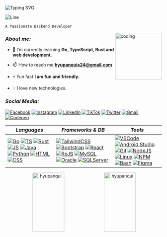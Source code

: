![Typing SVG](https://readme-typing-svg.demolab.com?font=JetBrains+Mono&size=23&pause=1000&center=true&multiline=true&width=700&height=75&lines=+I'm+Humberto+Yupanqui+Apaza;Software+Engineering+student+with+AI+in+Peru)


![Line](https://user-images.githubusercontent.com/73097560/115834477-dbab4500-a447-11eb-908a-139a6edaec5c.gif)



 ```
A Passionate Backend Developer 
 ```

<img align="right" alt="coding" src="https://media.giphy.com/media/M9gbBd9nbDrOTu1Mqx/giphy.gif?height=75" width="150"/>

### **_About me:_**

- 🌱 I’m currently learning **Go, TypeScript, Rust and web development.**

- 📫 How to reach me **hyupanquia24@gmail.com**

- ⚡ Fun fact **I am fun and friendly.**

- 💡 I love new technologies. 

### **_Social Media:_**
[![Facebook](https://user-images.githubusercontent.com/109688585/197315413-0807404e-7488-45d2-abad-1df6a566fb01.svg)](https://web.facebook.com/profile.php?id=100085827152668)
[![Instagram](https://user-images.githubusercontent.com/109688585/197315418-f47d9547-74b3-4e82-b6e3-576b76e71918.svg)](https://www.instagram.com/humbertoyupanqu3/)
[![LinkedIn](https://user-images.githubusercontent.com/109688585/197315950-06bd3031-c924-408b-9e0a-e96b968bbbd3.svg)](https://www.linkedin.com/in/humberto-yupanqui-64a299252/)
[![TikTok](https://user-images.githubusercontent.com/109688585/197315429-07ad4b38-82a5-45b3-a0f0-c3764b9280ba.svg)](https://www.tiktok.com/@humbertoyupanquii)
[![Twitter](https://user-images.githubusercontent.com/109688585/197315432-04df6483-de28-45e5-abc3-8ae4723fdda8.svg)](https://twitter.com/HumbertoYupanq3)
[![Gmail](https://user-images.githubusercontent.com/109688585/197362558-c5440ea0-3c55-4ddf-aaef-ee0f6b457068.svg)](mailto:hyupanquia24@gmail.com)
[![Codepen](https://user-images.githubusercontent.com/109688585/197363127-568d620c-1b7b-41b5-888a-629e88f54686.svg)](https://codepen.io/hyupanqui)

| _Languages_ | _Frameworks & DB_ | _Tools_ |
| --- | --- | --- |
| [![Go](https://user-images.githubusercontent.com/109688585/197362554-45787986-6193-4aa0-a9f8-31df6f9303fb.svg)](#) [![TS](https://user-images.githubusercontent.com/109688585/197362556-c1e9558e-4ad2-42d1-982f-6708efdbde47.svg)](#) [![Rust](https://user-images.githubusercontent.com/109688585/197365192-82c83268-97c8-4732-87f8-1a4937bae705.svg)](#) [![JS](https://user-images.githubusercontent.com/109688585/197362557-0d63e7db-7c66-4e76-a370-6db56dbfc4b8.svg)](#) [![Java](https://user-images.githubusercontent.com/109688585/197363128-ecd2856c-cdee-4db1-8018-f6d107cedf00.svg)](#) [![Python](https://user-images.githubusercontent.com/109688585/197363129-158e984d-6d5f-450e-90c2-4ea1290ece63.svg)](#) [![HTML](https://user-images.githubusercontent.com/109688585/197362561-966129ae-b464-430e-bdf6-eb0f25961409.svg)](#) [![CSS](https://user-images.githubusercontent.com/109688585/197362562-4900a3af-3815-4782-b837-080d41548bb6.svg)](#) |  [![TailwindCSS](https://user-images.githubusercontent.com/109688585/197369294-e1cbd387-8cc2-432e-9354-6bf226e330f8.svg)](#) [![Bootstrap](https://user-images.githubusercontent.com/109688585/197368124-22fdfb60-2b01-470d-bee3-22706d913da1.svg)](#) [![React](https://user-images.githubusercontent.com/109688585/197575187-526d7352-9897-49c8-acd4-eaecdc13df60.svg)](#) [![RxJS](https://user-images.githubusercontent.com/109688585/197423625-2cc705a4-88a0-46e2-99dd-fd94c3397a52.svg)](#) [![MySQL](https://user-images.githubusercontent.com/109688585/197368127-592f624c-6302-4da3-a92d-ca506bc0582b.svg)](#) [![Oracle](https://user-images.githubusercontent.com/109688585/197368129-ff00f1d0-259b-4bd5-9fb5-32cc928319e7.svg)](#) [![SQLServer](https://user-images.githubusercontent.com/109688585/197368130-f31be3d3-139f-4fb9-8f10-fdf3a213a1e5.svg)](#) | [![VSCode](https://user-images.githubusercontent.com/109688585/197362551-513b74fa-b693-44c9-b714-9c260cee754d.svg)](#) [![Android Studio](https://user-images.githubusercontent.com/109688585/197575191-4b8a0ac8-d94e-4176-aeb7-857fbf0d8efd.svg)](#) [![Git](https://user-images.githubusercontent.com/109688585/197362563-dfad7972-a398-413d-8f5c-72b2fc9777e7.svg)](#) [![NodeJS](https://user-images.githubusercontent.com/109688585/197575179-82e77332-b3a8-42a4-8e83-aa170176dfac.svg)](#) [![Linux](https://user-images.githubusercontent.com/109688585/197364147-2bbbfb32-c023-4e9d-91f5-4dfa59b71917.svg)](#) [![NPM](https://user-images.githubusercontent.com/109688585/197362559-24a6a5de-86b5-4ba4-93ed-62d80c9bb010.svg)](#) [![Bash](https://user-images.githubusercontent.com/109688585/197369353-a5d758dc-5f7a-46c3-9ffd-ec0046da7902.svg)](#) [![Figma](https://user-images.githubusercontent.com/109688585/197363125-6884cc58-31a7-4a3e-a9a1-5d36ec2820c5.svg)](#)|

<p align="center">&nbsp;<img width="45%" height="190px" src="https://github-readme-stats.vercel.app/api?username=hyupanqui&show_icons=true&locale=en&&count_private=true&hide_border=true&title_color=00bfbf&icon_color=00bfbf&text_color=c9d1d9&bg_color=0d1117" alt="hyupanqui" /> <img width="45%" height="190px" src="https://github-readme-stats.vercel.app/api/top-langs?username=hyupanqui&show_icons=true&locale=en&layout=compact&hide_border=true&title_color=00bfbf&text_color=00bfbf&bg_color=0d1117" alt="hyupanqui" /></p>
